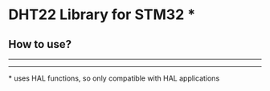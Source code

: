 # DHT22 Library for STM32 *

## How to use?
----




----
\* uses HAL functions, so only compatible with HAL applications
